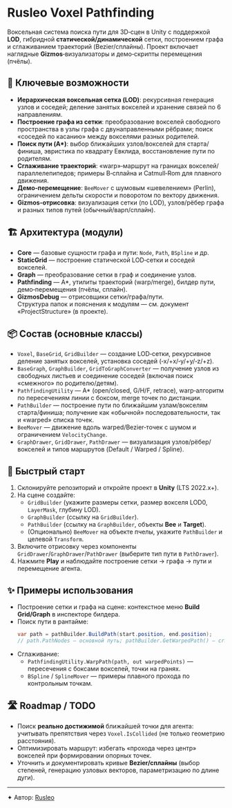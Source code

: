 # Rusleo Voxel Pathfinding

Воксельная система поиска пути для 3D‑сцен в Unity с поддержкой **LOD**, гибридной **статической/динамической** сетки, построением графа и сглаживанием траекторий (Bezier/сплайны). Проект включает наглядные **Gizmos**‑визуализаторы и демо‑скрипты перемещения (пчёлы).

## 🧠 Ключевые возможности
- **Иерархическая воксельная сетка (LOD)**: рекурсивная генерация узлов и соседей; деление занятых вокселей и хранение связей по 6 направлениям.  
- **Построение графа из сетки**: преобразование вокселей свободного пространства в узлы графа с двунаправленными рёбрами; поиск «соседей по касанию» между вокселями разных родителей.  
- **Поиск пути (A\*)**: выбор ближайших узлов/вокселей для старта/финиша, эвристика по квадрату Евклида, восстановление пути по родителям.  
- **Сглаживание траекторий**: «warp»‑маршрут на границах вокселей/параллелепипедов; примеры B‑сплайна и Catmull‑Rom для плавного движения.  
- **Демо‑перемещение**: `BeeMover` с шумовым «шевелением» (Perlin), ограничением дельты скорости и поворотом по вектору движения.  
- **Gizmos‑отрисовка**: визуализация сетки (по LOD), узлов/рёбер графа и разных типов путей (обычный/варп/сплайн).

## 🏗 Архитектура (модули)
- **Core** — базовые сущности графа и пути: `Node`, `Path`, `BSpline` и др.  
- **StaticGrid** — построение статической LOD‑сетки и соседей вокселей.  
- **Graph** — преобразование сетки в граф и соединение узлов.  
- **Pathfinding** — A\*, утилиты траекторий (warp/merge), билдер пути, демо‑перемещения (пчёлы, сплайн).  
- **GizmosDebug** — отрисовщики сетки/графа/пути.  
Структура папок и пояснения к модулям — см. документ «ProjectStructure» (в проекте).

## 📦 Состав (основные классы)
- `Voxel`, `BaseGrid`, `GridBuilder` — создание LOD‑сетки, рекурсивное деление занятых вокселей, установка соседей (‑x/+x/‑y/+y/‑z/+z).  
- `BaseGraph`, `GraphBuilder`, `GridToGraphConverter` — получение узлов из свободных листьев и соединение соседей (включая поиск «смежного» по родителю/детям).  
- `PathfindingUtility` — A\* (open/closed, G/H/F, retrace), warp‑алгоритм по пересечениям линии с боксом, merge точек по дистанции.  
- `PathBuilder` — построение пути по ближайшим узлам/вокселям старта/финиша; получение как «обычной» последовательности, так и «warped» списка точек.  
- `BeeMover` — движение вдоль warped/Bezier‑точек с шумом и ограничением `VelocityChange`.  
- `GraphDrawer`, `GridDrawer`, `PathDrawer` — визуализация узлов/рёбер/вокселей и типов маршрутов (Default / Warped / Spline).

## 🚀 Быстрый старт
1. Склонируйте репозиторий и откройте проект в **Unity** (LTS 2022.x+).  
2. На сцене создайте:
   - `GridBuilder` (укажите размеры сетки, размер вокселя LOD0, `LayerMask`, глубину LOD).  
   - `GraphBuilder` (ссылку на `GridBuilder`).  
   - `PathBuilder` (ссылку на `GraphBuilder`, объекты **Bee** и **Target**).  
   - (Опционально) `BeeMover` на объекте пчелы, укажите `PathBuilder` и целевой `Transform`.  
3. Включите отрисовку через компоненты `GridDrawer`/`GraphDrawer`/`PathDrawer` (выберите тип пути в `PathDrawer`).  
4. Нажмите **Play** и наблюдайте построение сетки → графа → пути и перемещение агента.

## ✨ Примеры использования
- Построение сетки и графа на сцене: контекстное меню **Build Grid/Graph** в инспекторе билдера.  
- Поиск пути в рантайме:
  ```csharp
  var path = pathBuilder.BuildPath(start.position, end.position);
  // path.PathNodes — основной путь; pathBuilder.GetWarpedPath() — сглаженный «warped».
  ```
- Сглаживание:
  - `PathfindingUtility.WarpPath(path, out warpedPoints)` — пересечения с боксами вокселей, точки на гранях.  
  - `BSpline` / `SplineMover` — примеры плавного прохода по контрольным точкам.

## 🛣 Roadmap / TODO
- Поиск **реально достижимой** ближайшей точки для агента: учитывать препятствия через `Voxel.IsCollided` (не только геометрию расстояния).  
- Оптимизировать маршрут: избегать «прохода через центр» вокселей при формировании опорных точек.  
- Уточнить и документировать кривые **Bezier/сплайны** (выбор степеней, генерацию узловых векторов, параметризацию по длине дуги).

---

✦ Автор: [Rusleo](https://github.com/razrabVkedah)
